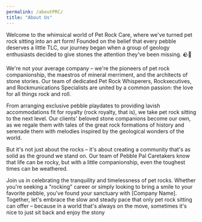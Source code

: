 ```yaml
---
permalink: /aboutPRC/
title: "About Us"
---
```


Welcome to the whimsical world of Pet Rock Care, where we've turned pet rock sitting into an art form! Founded on the belief that every pebble deserves a little TLC, our journey began when a group of geology enthusiasts decided to give stones the attention they've been missing. 🪨💎

We're not your average company – we're the pioneers of pet rock companionship, the maestros of mineral merriment, and the architects of stone stories. Our team of dedicated Pet Rock Whisperers, Rockxecutives, and Rockmunications Specialists are united by a common passion: the love for all things rock and roll.

From arranging exclusive pebble playdates to providing lavish accommodations fit for royalty (rock royalty, that is), we take pet rock sitting to the next level. Our clients' beloved stone companions become our own, as we regale them with tales of the great rock formations of history and serenade them with melodies inspired by the geological wonders of the world.

But it's not just about the rocks – it's about creating a community that's as solid as the ground we stand on. Our team of Pebble Pal Caretakers know that life can be rocky, but with a little companionship, even the toughest times can be weathered.

Join us in celebrating the tranquility and timelessness of pet rocks. Whether you're seeking a "rocking" career or simply looking to bring a smile to your favorite pebble, you've found your sanctuary with [Company Name]. Together, let's embrace the slow and steady pace that only pet rock sitting can offer – because in a world that's always on the move, sometimes it's nice to just sit back and enjoy the stony 